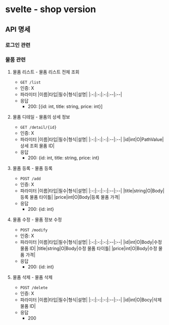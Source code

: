 # svelte - shop version

## API 명세
### 로그인 관련

### 물품 관련
1. 물품 리스트 - 물품 리스트 전체 조회
    - `GET /list`
    - 인증: X
    - 파라미터
        |이름|타입|필수|형식|설명|
        |:-:|:-:|:-:|:--|:--|
    - 응답
        - 200: [{id: int, title: string, price: int}]

1. 물품 디테일 - 물품의 상세 정보
    - `GET /detail/{id}`
    - 인증: X
    - 파라미터 
        |이름|타입|필수|형식|설명|
        |:-:|:-:|:-:|:--|:--|
        |id|int|O|PathValue|상세 조회 물품 ID|
    - 응답
        - 200: {id: int, title: string, price: int}

1. 물품 등록 - 물품 등록
    - `POST /add`
    - 인증: X
    - 파라미터
        |이름|타입|필수|형식|설명|
        |:-:|:-:|:-:|:--|:--|
        |title|string|O|Body|등록 물품 타이틀|
        |price|int|O|Body|등록 물품 가격|
    - 응답
        - 200: {id: int}

1. 물품 수정 - 물품 정보 수정
    - `POST /modify`
    - 인증: X
    - 파라미터
        |이름|타입|필수|형식|설명|
        |:-:|:-:|:-:|:--|:--|
        |id|int|O|Body|수정 물품 ID|
        |title|string|O|Body|수정 물품 타이틀|
        |price|int|O|Body|수정 물품 가격|
    - 응답
        - 200: {id: int}

1. 물품 삭제 - 물품 삭제
    - `POST /delete`
    - 인증: X
    - 파라미터
        |이름|타입|필수|형식|설명|
        |:-:|:-:|:-:|:--|:--|
        |id|int|O|Bocy|삭제 물품 ID|
    - 응답
        - 200

